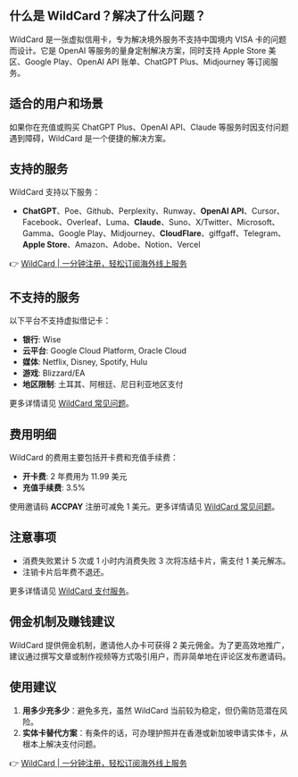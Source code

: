 ## 什么是 WildCard？解决了什么问题？

WildCard 是一张虚拟信用卡，专为解决境外服务不支持中国境内 VISA 卡的问题而设计。它是 OpenAI 等服务的量身定制解决方案，同时支持 Apple Store 美区、Google Play、OpenAI API 账单、ChatGPT Plus、Midjourney 等订阅服务。

## 适合的用户和场景

如果你在充值或购买 ChatGPT Plus、OpenAI API、Claude 等服务时因支付问题遇到障碍，WildCard 是一个便捷的解决方案。

## 支持的服务

WildCard 支持以下服务：

- **ChatGPT**、Poe、Github、Perplexity、Runway、**OpenAI API**、Cursor、Facebook、Overleaf、Luma、**Claude**、Suno、X/Twitter、Microsoft、Gamma、Google Play、Midjourney、**CloudFlare**、giffgaff、Telegram、**Apple Store**、Amazon、Adobe、Notion、Vercel

👉 [WildCard | 一分钟注册，轻松订阅海外线上服务](https://bit.ly/bewildcard)

## 不支持的服务

以下平台不支持虚拟借记卡：

- **银行**: Wise  
- **云平台**: Google Cloud Platform, Oracle Cloud  
- **媒体**: Netflix, Disney, Spotify, Hulu  
- **游戏**: Blizzard/EA  
- **地区限制**: 土耳其、阿根廷、尼日利亚地区支付  

更多详情请见 [WildCard 常见问题](https://bit.ly/bewildcard)。

## 费用明细

WildCard 的费用主要包括开卡费和充值手续费：

- **开卡费**: 2 年费用为 11.99 美元  
- **充值手续费**: 3.5%  

使用邀请码 **ACCPAY** 注册可减免 1 美元。更多详情请见 [WildCard 常见问题](https://bit.ly/bewildcard)。

## 注意事项

- 消费失败累计 5 次或 1 小时内消费失败 3 次将冻结卡片，需支付 1 美元解冻。  
- 注销卡片后年费不退还。  

更多详情请见 [WildCard 支付服务](https://bit.ly/bewildcard)。

## 佣金机制及赚钱建议

WildCard 提供佣金机制，邀请他人办卡可获得 2 美元佣金。为了更高效地推广，建议通过撰写文章或制作视频等方式吸引用户，而非简单地在评论区发布邀请码。

## 使用建议

1. **用多少充多少**：避免多充，虽然 WildCard 当前较为稳定，但仍需防范潜在风险。  
2. **实体卡替代方案**：有条件的话，可办理护照并在香港或新加坡申请实体卡，从根本上解决支付问题。

👉 [WildCard | 一分钟注册，轻松订阅海外线上服务](https://bit.ly/bewildcard)